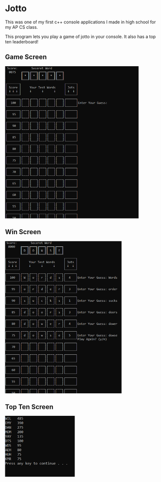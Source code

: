 # Jotto

This was one of my first c++ console applications I made in high school for my AP CS class.

This program lets you play a game of jotto in your console. It also has a top ten leaderboard!

## Game Screen

<img src="https://github.com/williamShuppert/Jotto/blob/main/JottoGameStart.PNG" height="500">

## Win Screen

<img src="https://github.com/williamShuppert/Jotto/blob/main/JottoGameWon.PNG" height="500">

## Top Ten Screen

<img src="https://github.com/williamShuppert/Jotto/blob/main/JottoTopTen.PNG" height="200">
